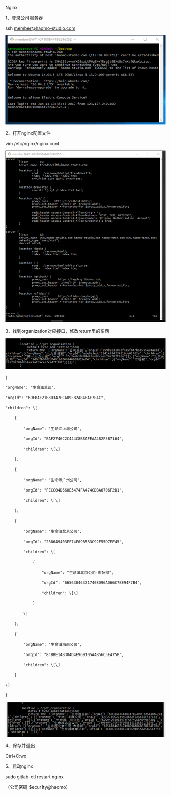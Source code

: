 Nginx

1、登录公司服务器

ssh member@haomo-studio.com

![](/assets/Nginx1.png)

2、打开nginx配置文件

vim /etc/nginx/nginx.conf

![](/assets/Nginx2.png)

3、找到organization对应接口，修改return里的东西

![](/assets/Nginx3.png)

{

```
"orgName": "生命滙总部",

"orgId": "69EBAE21B3D347ECA09F82A848AE7E4C",

"children": \[

    {

        "orgName": "生命汇上海公司",

        "orgId": "EAF2746C2C444C8B8AFEAA482F5B7164",

        "children": \[\]

    },

    {

        "orgName": "生命滙广州公司",

        "orgId": "FECC04D660E3474FA474CDBA0706F2D1",

        "children": \[\]

    },

    {

        "orgName": "生命滙北京公司",

        "orgId": "280649403EF74F09B583C92E55D7EE45",

        "children": \[

            {

                "orgName": "生命滙北京公司-市场部",

                "orgId": "665630463717408D96AD66C7BE94F7B4",

                "children": \[\]

            }

        \]

    },

    {

        "orgName": "生命滙海南公司",

        "orgId": "8CBBE14B384D4E969105AAB56C5E475B",

        "children": \[\]

    }

\]
```

}

![](/assets/Nginx4.png)

4、保存并退出

Ctrl+C:wq

5、启动nginx

sudo gitlab-ctl restart nginx

（公司密码:$ecur1ty@haomo）

